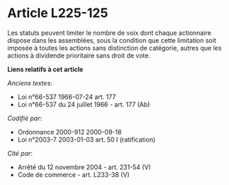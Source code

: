# Article L225-125

Les statuts peuvent limiter le nombre de voix dont chaque actionnaire dispose dans les assemblées, sous la condition que
cette limitation soit imposée à toutes les actions sans distinction de catégorie, autres que les actions à dividende
prioritaire sans droit de vote.

**Liens relatifs à cet article**

_Anciens textes_:

  - Loi n°66-537 1966-07-24 art. 177
  - Loi n°66-537 du 24 juillet 1966 - art. 177 (Ab)

_Codifié par_:

  - Ordonnance 2000-912 2000-09-18
  - Loi n°2003-7 2003-01-03 art. 50 I (ratification)

_Cité par_:

  - Arrêté du 12 novembre 2004 - art. 231-54 (V)
  - Code de commerce - art. L233-38 (V)
